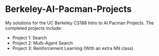 # Berkeley-AI-Pacman-Projects

My solutions for the UC Berkeley CS188 Intro to AI Pacman Projects. The completed projects include:
- Project 1: Search
- Project 2: Multi-Agent Search
- Project 3: Reinforcement Learning (With an extra NN class)

